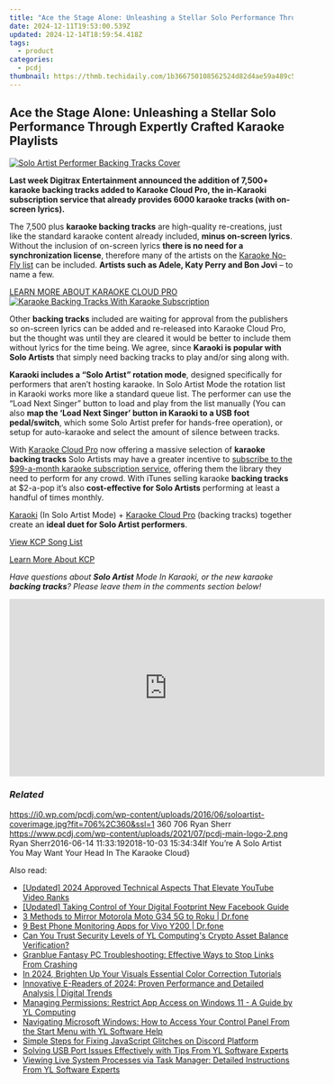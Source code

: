 ```yaml
---
title: "Ace the Stage Alone: Unleashing a Stellar Solo Performance Through Expertly Crafted Karaoke Playlists"
date: 2024-12-11T19:53:00.539Z
updated: 2024-12-14T18:59:54.418Z
tags:
  - product
categories:
  - pcdj
thumbnail: https://thmb.techidaily.com/1b366750108562524d82d4ae59a489c50fa84a81f8bcbe092ec793162bb9610d.jpg
---
```


## Ace the Stage Alone: Unleashing a Stellar Solo Performance Through Expertly Crafted Karaoke Playlists

[![Solo Artist Performer Backing Tracks Cover](https://i0.wp.com/pcdj.com/wp-content/uploads/2016/06/soloartist-coverimage.jpg?resize=706%2C321&ssl=1)](https://i0.wp.com/pcdj.com/wp-content/uploads/2016/06/soloartist-coverimage.jpg?fit=706%2C360&ssl=1 "Solo Artist Performer Backing Tracks Cover")

**Last week Digitrax Entertainment announced the addition of 7,500+ karaoke backing tracks added to Karaoke Cloud Pro, the in-Karaoki subscription service that already provides 6000 karaoke tracks (with on-screen lyrics).**

The 7,500 plus **karaoke backing tracks** are high-quality re-creations, just like the standard karaoke content already included, **minus on-screen lyrics**. Without the inclusion of on-screen lyrics **there is no need for a synchronization license**, therefore many of the artists on the [Karaoke No-Fly list](https://tools.techidaily.com/pcdj/products/) can be included. **Artists such as Adele, Katy Perry and Bon Jovi** – to name a few.

[LEARN MORE ABOUT KARAOKE CLOUD PRO ![Karaoke Backing Tracks With Karaoke Subscription](https://i0.wp.com/pcdj.com/wp-content/uploads/2016/06/nolyrics-image.jpg?fit=331%2C331&ssl=1 "Karaoke Backing Tracks in Karaoke Cloud Pro")](https://tools.techidaily.com/pcdj/products/)

Other **backing tracks** included are waiting for approval from the publishers so on-screen lyrics can be added and re-released into Karaoke Cloud Pro, but the thought was until they are cleared it would be better to include them without lyrics for the time being. We agree, since **Karaoki is popular with Solo Artists** that simply need backing tracks to play and/or sing along with.

**Karaoki includes a “Solo Artist” rotation mode**, designed specifically for performers that aren’t hosting karaoke. In Solo Artist Mode the rotation list in Karaoki works more like a standard queue list. The performer can use the “Load Next Singer” button to load and play from the list manually (You can also **map the ‘Load Next Singer’ button in Karaoki to a USB foot pedal/switch**, which some Solo Artist prefer for hands-free operation), or setup for auto-karaoke and select the amount of silence between tracks.

With [Karaoke Cloud Pro](https://tools.techidaily.com/pcdj/products/) now offering a massive selection of **karaoke backing tracks** Solo Artists may have a greater incentive to [subscribe to the $99-a-month karaoke subscription service](https://www.karaokelocker.com/subscription.pl), offering them the library they need to perform for any crowd. With iTunes selling karaoke **backing tracks** at $2-a-pop it’s also **cost-effective for Solo Artists** performing at least a handful of times monthly.

[Karaoki](https://tools.techidaily.com/pcdj/products/) (In Solo Artist Mode) + [Karaoke Cloud Pro](https://tools.techidaily.com/pcdj/products/) (backing tracks) together create an **ideal duet for Solo Artist performers**.

[View KCP Song List](https://tools.techidaily.com/pcdj/products/)

[Learn More About KCP](https://tools.techidaily.com/pcdj/products/)

_Have questions about **Solo Artist** Mode In Karaoki, or the new karaoke **backing tracks**? Please leave them in the comments section below!_

<!-- affiliate ads begin -->
<iframe width="560" height="315" src="https://www.youtube.com/embed/bofw6eJA7Bg?si=HM2gKZGH4L1otw3e" title="YouTube video player" frameborder="0" allow="accelerometer; autoplay; clipboard-write; encrypted-media; gyroscope; picture-in-picture; web-share" referrerpolicy="strict-origin-when-cross-origin" allowfullscreen></iframe>
<!-- affiliate ads end -->

### _Related_

https://i0.wp.com/pcdj.com/wp-content/uploads/2016/06/soloartist-coverimage.jpg?fit=706%2C360&ssl=1 360 706 Ryan Sherr https://www.pcdj.com/wp-content/uploads/2021/07/pcdj-main-logo-2.png Ryan Sherr2016-06-14 11:33:192018-10-03 15:34:34If You’re A Solo Artist You May Want Your Head In The Karaoke Cloud}

<ins class="adsbygoogle"
     style="display:block"
     data-ad-format="autorelaxed"
     data-ad-client="ca-pub-7571918770474297"
     data-ad-slot="1223367746"></ins>

<ins class="adsbygoogle"
     style="display:block"
     data-ad-client="ca-pub-7571918770474297"
     data-ad-slot="8358498916"
     data-ad-format="auto"
     data-full-width-responsive="true"></ins>

<span class="atpl-alsoreadstyle">Also read:</span>
<div><ul>
<li><a href="https://youtube-docs.techidaily.com/ed-2024-approved-technical-aspects-that-elevate-youtube-video-ranks/"><u>[Updated] 2024 Approved Technical Aspects That Elevate YouTube Video Ranks</u></a></li>
<li><a href="https://facebook-clips.techidaily.com/updated-taking-control-of-your-digital-footprint-new-facebook-guide/"><u>[Updated] Taking Control of Your Digital Footprint New Facebook Guide</u></a></li>
<li><a href="https://screen-mirror.techidaily.com/3-methods-to-mirror-motorola-moto-g34-5g-to-roku-drfone-by-drfone-android/"><u>3 Methods to Mirror Motorola Moto G34 5G to Roku | Dr.fone</u></a></li>
<li><a href="https://android-location-track.techidaily.com/9-best-phone-monitoring-apps-for-vivo-y200-drfone-by-drfone-virtual-android/"><u>9 Best Phone Monitoring Apps for Vivo Y200 | Dr.fone</u></a></li>
<li><a href="https://win-updates.techidaily.com/can-you-trust-security-levels-of-yl-computings-crypto-asset-balance-verification/"><u>Can You Trust Security Levels of YL Computing's Crypto Asset Balance Verification?</u></a></li>
<li><a href="https://win-blog.techidaily.com/granblue-fantasy-pc-troubleshooting-effective-ways-to-stop-links-from-crashing/"><u>Granblue Fantasy PC Troubleshooting: Effective Ways to Stop Links From Crashing</u></a></li>
<li><a href="https://extra-tips.techidaily.com/in-2024-brighten-up-your-visuals-essential-color-correction-tutorials/"><u>In 2024, Brighten Up Your Visuals Essential Color Correction Tutorials</u></a></li>
<li><a href="https://hardware-tips.techidaily.com/innovative-e-readers-of-2024-proven-performance-and-detailed-analysis-digital-trends/"><u>Innovative E-Readers of 2024: Proven Performance and Detailed Analysis | Digital Trends</u></a></li>
<li><a href="https://win-updates.techidaily.com/managing-permissions-restrict-app-access-on-windows-11-a-guide-by-yl-computing/"><u>Managing Permissions: Restrict App Access on Windows 11 - A Guide by YL Computing</u></a></li>
<li><a href="https://win-updates.techidaily.com/navigating-microsoft-windows-how-to-access-your-control-panel-from-the-start-menu-with-yl-software-help/"><u>Navigating Microsoft Windows: How to Access Your Control Panel From the Start Menu with YL Software Help</u></a></li>
<li><a href="https://win11-tips.techidaily.com/simple-steps-for-fixing-javascript-glitches-on-discord-platform/"><u>Simple Steps for Fixing JavaScript Glitches on Discord Platform</u></a></li>
<li><a href="https://win-updates.techidaily.com/solving-usb-port-issues-effectively-with-tips-from-yl-software-experts/"><u>Solving USB Port Issues Effectively with Tips From YL Software Experts</u></a></li>
<li><a href="https://win-updates.techidaily.com/viewing-live-system-processes-via-task-manager-detailed-instructions-from-yl-software-experts/"><u>Viewing Live System Processes via Task Manager: Detailed Instructions From YL Software Experts</u></a></li>
</ul></div>


